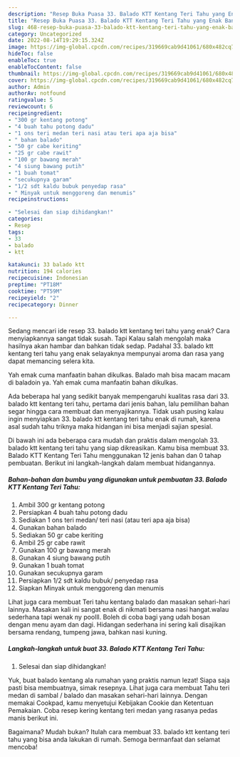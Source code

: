 ```yaml
---
description: "Resep Buka Puasa 33. Balado KTT Kentang Teri Tahu yang Enak Banget "
title: "Resep Buka Puasa 33. Balado KTT Kentang Teri Tahu yang Enak Banget "
slug: 468-resep-buka-puasa-33-balado-ktt-kentang-teri-tahu-yang-enak-banget
category: Uncategorized
date: 2022-08-14T19:29:15.324Z
image: https://img-global.cpcdn.com/recipes/319669cab9d41061/680x482cq70/33-balado-ktt-kentang-teri-tahu-foto-resep-utama.jpg
hideToc: false
enableToc: true
enableTocContent: false
thumbnail: https://img-global.cpcdn.com/recipes/319669cab9d41061/680x482cq70/33-balado-ktt-kentang-teri-tahu-foto-resep-utama.jpg
cover: https://img-global.cpcdn.com/recipes/319669cab9d41061/680x482cq70/33-balado-ktt-kentang-teri-tahu-foto-resep-utama.jpg
author: Admin
authorAv: notfound
ratingvalue: 5
reviewcount: 6
recipeingredient:
- "300 gr kentang potong"
- "4 buah tahu potong dadu"
- "1 ons teri medan teri nasi atau teri apa aja bisa"
- " bahan balado"
- "50 gr cabe keriting"
- "25 gr cabe rawit"
- "100 gr bawang merah"
- "4 siung bawang putih"
- "1 buah tomat"
- "secukupnya garam"
- "1/2 sdt kaldu bubuk penyedap rasa"
- " Minyak untuk menggoreng dan menumis"
recipeinstructions:

- "Selesai dan siap dihidangkan!"
categories:
- Resep
tags:
- 33
- balado
- ktt

katakunci: 33 balado ktt 
nutrition: 194 calories
recipecuisine: Indonesian
preptime: "PT18M"
cooktime: "PT59M"
recipeyield: "2"
recipecategory: Dinner

---
```



Sedang mencari ide resep 33. balado ktt kentang teri tahu yang enak? Cara menyiapkannya sangat tidak susah. Tapi Kalau salah mengolah maka hasilnya akan hambar dan bahkan tidak sedap. Padahal 33. balado ktt kentang teri tahu yang enak selayaknya mempunyai aroma dan rasa yang dapat memancing selera kita.


Yah emak cuma manfaatin bahan dikulkas. Balado mah bisa macam macam di baladoin ya. Yah emak cuma manfaatin bahan dikulkas.

Ada beberapa hal yang sedikit banyak mempengaruhi kualitas rasa dari 33. balado ktt kentang teri tahu, pertama dari jenis bahan, lalu pemilihan bahan segar hingga cara membuat dan menyajikannya. Tidak usah pusing kalau ingin menyiapkan 33. balado ktt kentang teri tahu enak di rumah, karena asal sudah tahu triknya maka hidangan ini bisa menjadi sajian spesial.


Di bawah ini ada beberapa cara mudah dan praktis dalam mengolah 33. balado ktt kentang teri tahu yang siap dikreasikan. Kamu bisa membuat 33. Balado KTT Kentang Teri Tahu menggunakan 12 jenis bahan dan 0 tahap pembuatan. Berikut ini langkah-langkah dalam membuat hidangannya.

<!--inarticleads1-->

##### Bahan-bahan dan bumbu yang digunakan untuk pembuatan 33. Balado KTT Kentang Teri Tahu:

1. Ambil 300 gr kentang potong
1. Persiapkan 4 buah tahu potong dadu
1. Sediakan 1 ons teri medan/ teri nasi (atau teri apa aja bisa)
1. Gunakan  bahan balado
1. Sediakan 50 gr cabe keriting
1. Ambil 25 gr cabe rawit
1. Gunakan 100 gr bawang merah
1. Gunakan 4 siung bawang putih
1. Gunakan 1 buah tomat
1. Gunakan secukupnya garam
1. Persiapkan 1/2 sdt kaldu bubuk/ penyedap rasa
1. Siapkan  Minyak untuk menggoreng dan menumis


Lihat juga cara membuat Teri tahu kentang balado dan masakan sehari-hari lainnya. Masakan kali ini sangat enak di nikmati bersama nasi hangat.walau sederhana tapi wenak ny poolll. Boleh di coba bagi yang udah bosan dengan menu ayam dan dagi. Hidangan sederhana ini sering kali disajikan bersama rendang, tumpeng jawa, bahkan nasi kuning. 

<!--inarticleads2-->

##### Langkah-langkah untuk buat 33. Balado KTT Kentang Teri Tahu:


1. Selesai dan siap dihidangkan!

Yuk, buat balado kentang ala rumahan yang praktis namun lezat! Siapa saja pasti bisa membuatnya, simak resepnya. Lihat juga cara membuat Tahu teri medan di sambal / balado dan masakan sehari-hari lainnya. Dengan memakai Cookpad, kamu menyetujui Kebijakan Cookie dan Ketentuan Pemakaian. Coba resep kering kentang teri medan yang rasanya pedas manis berikut ini. 

Bagaimana? Mudah bukan? Itulah cara membuat 33. balado ktt kentang teri tahu yang bisa anda lakukan di rumah. Semoga bermanfaat dan selamat mencoba!
